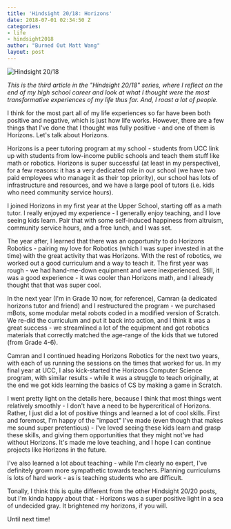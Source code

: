 ```yaml
---
title: 'Hindsight 20/18: Horizons'
date: 2018-07-01 02:34:50 Z
categories:
- life
- hindsight2018
author: "Burned Out Matt Wang"
layout: post
---
```


![Hindsight 20/18]({{site.baseurl}}/img/hindsight-2018.png)

*This is the third article in the "Hindsight 20/18" series, where I reflect on the end of my high school career and look at what I thought were the most transformative experiences of my life thus far. And, I roast a lot of people.*

I think for the most part all of my life experiences so far have been both positive and negative, which is just how life works. However, there are a few things that I've done that I thought was fully positive - and one of them is Horizons. Let's talk about Horizons.

Horizons is a peer tutoring program at my school - students from UCC link up with students from low-income public schools and teach them stuff like math or robotics. Horizons is super successful (at least in my perspective), for a few reasons: it has a very dedicated role in our school (we have two paid employees who manage it as their top priority), our school has lots of infrastructure and resources, and we have a large pool of tutors (i.e. kids who need community service hours).

I joined Horizons in my first year at the Upper School, starting off as a math tutor. I really enjoyed my experience - I generally enjoy teaching, and I love seeing kids learn. Pair that with some self-induced happiness from altruism, community service hours, and a free lunch, and I was set.

The year after, I learned that there was an opportunity to do Horizons Robotics - pairing my love for Robotics (which I was super invested in at the time) with the great activity that was Horizons. With the rest of robotics, we worked out a good curriculum and a way to teach it. The first year was rough - we had hand-me-down equipment and were inexperienced. Still, it was a good experience - it was cooler than Horizons math, and I already thought that that was super cool.

In the next year (I'm in Grade 10 now, for reference), Camran (a dedicated horizons tutor and friend) and I restructured the program - we purchased mBots, some modular metal robots coded in a modified version of Scratch. We re-did the curriculum and put it back into action, and I think it was a great success - we streamlined a lot of the equipment and got robotics materials that correctly matched the age-range of the kids that we tutored (from Grade 4-6).

Camran and I continued heading Horizons Robotics for the next two years, with each of us running the sessions on the times that worked for us. In my final year at UCC, I also kick-started the Horizons Computer Science program, with similar results - while it was a struggle to teach originally, at the end we got kids learning the basics of CS by making a game in Scratch.

I went pretty light on the details here, because I think that most things went relatively smoothly - I don't have a need to be hypercritical of Horizons. Rather, I just did a lot of positive things and learned a lot of cool skills. First and foremost, I'm happy of the "impact" I've made (even though that makes me sound super pretentious) - I've loved seeing these kids learn and grasp these skills, and giving them opportunities that they might not've had without Horizons. It's made me love teaching, and I hope I can continue projects like Horizons in the future.

I've also learned a lot about teaching - while I'm clearly no expert, I've definitely grown more sympathetic towards teachers. Planning curriculums is lots of hard work - as is teaching students who are difficult.

Tonally, I think this is quite different from the other Hindsight 20/20 posts, but I'm kinda happy about that - Horizons was a super positive light in a sea of undecided gray. It brightened my horizons, if you will.

Until next time!
